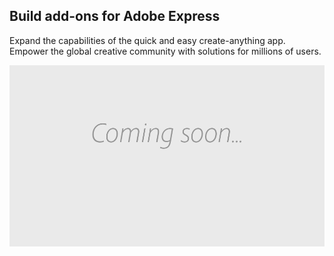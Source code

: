 <HeroSimple slots="heading, text , image" background="red"  className="hero-gradient" />

## Build add-ons for Adobe Express

Expand the capabilities of the quick and easy create-anything app. Empower the global creative community with solutions for millions of users.

![](./images/thumbs-coming-soon.png)